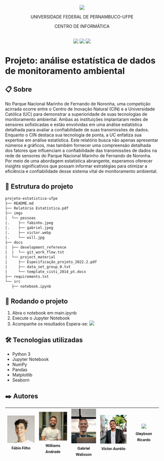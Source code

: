 <p align="center">
  <img align="center" src='https://user-images.githubusercontent.com/54161035/200095500-d5fec4ba-c97e-4f19-9e39-6764418a736b.png' />
</p>
<p align="center">UNIVERSIDADE FEDERAL DE PERNAMBUCO-UFPE</p>
<p align="center">CENTRO DE INFORMÁTICA</p>

##

<p align="center">
  <img align="center" src='https://img.shields.io/badge/Status-complete-green' />
  <img align="center" src='https://img.shields.io/badge/version-1-green' />
  <img align="center" src='https://img.shields.io/badge/release%20date-abr/2023-green' />
</p>

# Projeto: análise estatística de dados de monitoramento ambiental

## 📋 Sobre

No Parque Nacional Marinho de Fernando de Noronha, uma competição acirrada ocorre entre o Centro de Inovação Natural (CIN) e a Universidade Católica (UC) para demonstrar a superioridade de suas tecnologias de monitoramento ambiental. Ambas as instituições implantaram redes de sensores sofisticadas e estão envolvidas em uma análise estatística detalhada para avaliar a confiabilidade de suas transmissões de dados. Enquanto o CIN destaca sua tecnologia de ponta, a UC enfatiza sua expertise em análise estatística. Este relatório busca não apenas apresentar números e gráficos, mas também fornecer uma compreensão detalhada dos fatores que influenciam a confiabilidade das transmissões de dados na rede de sensores do Parque Nacional Marinho de Fernando de Noronha. Por meio de uma abordagem estatística abrangente, esperamos oferecer insights significativos que possam informar estratégias para otimizar a eficiência e confiabilidade desse sistema vital de monitoramento ambiental. 

## 📂 Estrutura do projeto

```
projeto-estatistica-ufpe
├── README.md
├── Relatório Estatística.pdf
├── imgs
|  └── pessoas
|.    ├── fabinho.jpeg
|.    ├── gabriel.jpeg
|.    ├── victor.webp
|.    └── will.jpg
├── docs
|  ├── development_reference
|  |  └── git_work_flow.txt
|  └── project_material
|     ├── Especificação_projeto_2022.2.pdf
|     ├── data_set_group_0.txt
|     └── template_cisti_2014_pt.docx
├── requirements.txt
└── src
   ├── notebook.ipynb

```

## 🚀 Rodando o projeto

1. Abra o notebook em <span>main.ipynb</span>
2. Execute o Jupyter Notebook
3. Acompanhe os resultados
   Espera-se:
   <img src="./src/assets/teste_de_normalidade.png" />

## 🛠️ Tecnologias utilizadas

- Python 3
- Jupyter Notebook
- NumPy
- Pandas
- Matplotlib
- Seaborn

## ✒️ Autores

| [<img  src="./imgs/pessoas/Fabinho.jpg" width=120><br><sub>Fábio Filho</sub>](https://github.com/LordFabinho) | [<img src="./imgs/pessoas/wil.jpg" width=115><br><sub>Williams Andrade</sub>](https://github.com) | [<img  src="./imgs/pessoas/gabriel.jpeg" width=85><br><sub>Gabriel Walisson</sub>](https://github.com) | [<img  src="./imgs/pessoas/victor.webp" width=110><br><sub>Victor Aurélio</sub>](https://github.com/ovictoraurelio) | [<img src="https://avatars.githubusercontent.com/u/104030171?v=4" width=115><br><sub>Gleybson Ricardo</sub>](https://github.com) |
| :--------------------------------------------------------------------------------------------------------------------------------------------: | :----------------------------------------------------------------------------------------------------------------------------------------: | :-----------------------------------------------------------------------------------------------------------------------------------------: | :-------------------------------------------------------------------------------------------------------------------------------------: | :------------------------------------------------------------------------------------------------------------------------------------------------: |
